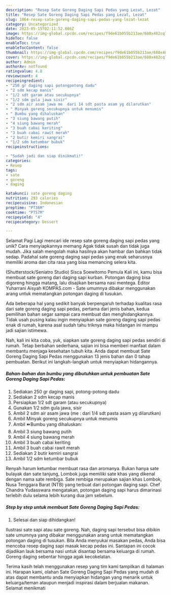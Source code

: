 ```yaml
---
description: "Resep Sate Goreng Daging Sapi Pedas yang Lezat, Lezat"
title: "Resep Sate Goreng Daging Sapi Pedas yang Lezat, Lezat"
slug: 1864-resep-sate-goreng-daging-sapi-pedas-yang-lezat-lezat
category: Uncategorized
date: 2023-05-15T02:11:52.086Z
image: https://img-global.cpcdn.com/recipes/f9de61b055b213ae/680x482cq70/sate-goreng-daging-sapi-pedas-foto-resep-utama.jpg
hideToc: false
enableToc: true
enableTocContent: false
thumbnail: https://img-global.cpcdn.com/recipes/f9de61b055b213ae/680x482cq70/sate-goreng-daging-sapi-pedas-foto-resep-utama.jpg
cover: https://img-global.cpcdn.com/recipes/f9de61b055b213ae/680x482cq70/sate-goreng-daging-sapi-pedas-foto-resep-utama.jpg
author: Admin
authorAv: notfound
ratingvalue: 4.8
reviewcount: 4
recipeingredient:
- "250 gr daging sapi potongpotong dadu"
- "2 sdm kecap manis"
- "1/2 sdt garam atau secukupnya"
- "1/2 sdm gula jawa sisir"
- "2 sdm air asam jawa me  dari 14 sdt pasta asam yg dilarutkan"
- " Minyak goreng secukupnya untuk menumis"
- " Bumbu yang dihaluskan"
- "3 siung bawang putih"
- "4 siung bawang merah"
- "3 buah cabai keriting"
- "3 buah cabai rawit merah"
- "2 butir kemiri sangrai"
- "1/2 sdm ketumbar bubuk"
recipeinstructions:

- "Sudah jadi dan siap dinikmati!"
categories:
- Resep
tags:
- sate
- goreng
- daging

katakunci: sate goreng daging 
nutrition: 293 calories
recipecuisine: Indonesian
preptime: "PT36M"
cooktime: "PT57M"
recipeyield: "4"
recipecategory: Dessert

---
```



Selamat Pagi Lagi mencari ide resep sate goreng daging sapi pedas yang unik? Cara menyiapkannya memang Agak tidak susah dan tidak juga mudah. Jika salah mengolah maka hasilnya akan hambar dan bahkan tidak sedap. Padahal sate goreng daging sapi pedas yang enak seharusnya memiliki aroma dan cita rasa yang bisa memancing selera kita.


(Shutterstock/Seniatro Studio) Sisca Soewitomo Pemula Kali ini, kamu bisa membuat sate goreng dari daging sapi kurban. Potongan daging bisa digoreng hingga matang, lalu disajikan bersama nasi mentega. Editor Yuharrani Aisyah KOMPAS.com - Sate umumnya dibakar menggunakan arang untuk mematangkan potongan daging di tusukan.

Ada beberapa hal yang sedikit banyak berpengaruh terhadap kualitas rasa dari sate goreng daging sapi pedas, pertama dari jenis bahan, kedua pemilihan bahan segar sampai cara membuat dan menghidangkannya. Tidak usah pusing kalau ingin menyiapkan sate goreng daging sapi pedas enak di rumah, karena asal sudah tahu triknya maka hidangan ini mampu jadi sajian istimewa.


Nah, kali ini kita coba, yuk, siapkan sate goreng daging sapi pedas sendiri di rumah. Tetap berbahan sederhana, sajian ini bisa memberi manfaat dalam membantu menjaga kesehatan tubuh kita. Anda dapat membuat Sate Goreng Daging Sapi Pedas menggunakan 13 jenis bahan dan 0 tahap pembuatan. Berikut ini langkah-langkah untuk menyiapkan hidangannya.

<!--inarticleads1-->

##### Bahan-bahan dan bumbu yang dibutuhkan untuk pembuatan Sate Goreng Daging Sapi Pedas:

1. Sediakan 250 gr daging sapi, potong-potong dadu
1. Sediakan 2 sdm kecap manis
1. Persiapkan 1/2 sdt garam (atau secukupnya)
1. Gunakan 1/2 sdm gula jawa, sisir
1. Ambil 2 sdm air asam jawa (me : dari 1/4 sdt pasta asam yg dilarutkan)
1. Ambil  Minyak goreng secukupnya untuk menumis
1. Ambil  ⏩Bumbu yang dihaluskan:
1. Ambil 3 siung bawang putih
1. Ambil 4 siung bawang merah
1. Ambil 3 buah cabai keriting
1. Ambil 3 buah cabai rawit merah
1. Sediakan 2 butir kemiri sangrai
1. Ambil 1/2 sdm ketumbar bubuk


Renyah harum ketumbar membuat rasa dan aromanya. Bukan hanya sate bulayak dan sate tanjung, Lombok juga memiliki sate khas yang dikenal dengan nama sate rembiga. Sate rembiga merupakan sajian khas Lombok, Nusa Tenggara Barat (NTB) yang terbuat dari potongan daging sapi. Chef Chandra Yudasswara mengatakan, potongan daging sapi harus dimarinasi terlebih dulu selama lebih kurang dua jam sebelum. 

<!--inarticleads2-->

##### Step by step untuk membuat Sate Goreng Daging Sapi Pedas:


1. Selesai dan siap dihidangkan!

Ilustrasi sate sapi atau sate goreng. Nah, daging sapi tersebut bisa dibikin sate umumnya yang dibakar menggunakan arang untuk mematangkan potongan daging di tusukan. Bila Anda menyukai masakan pedas, Anda bisa mencoba resep daging sapi masak kecap pedas ini. Santapan ini cocok dijadikan lauk bersama nasi untuk disantap bersama keluarga di rumah. Goreng daging sebentar hingga agak kecokelatan. 

Terima kasih telah menggunakan resep yang tim kami tampilkan di halaman ini. Harapan kami, olahan Sate Goreng Daging Sapi Pedas yang mudah di atas dapat membantu anda menyiapkan hidangan yang menarik untuk keluarga/teman ataupun menjadi inspirasi dalam berjualan makanan. Selamat menikmati
